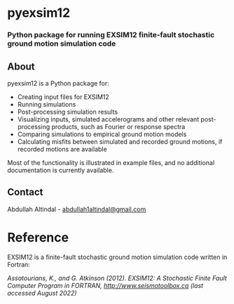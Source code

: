 # pyexsim12
### Python package for running EXSIM12 finite-fault stochastic ground motion simulation code


## About
pyexsim12 is a Python package for:
* Creating input files for EXSIM12
* Running simulations
* Post-processing simulation results
* Visualizing inputs, simulated accelerograms and other relevant post-processing products, such as Fourier or response spectra
* Comparing simulations to empirical ground motion models
* Calculating misfits between simulated and recorded ground motions, if recorded motions are available

Most of the functionality is illustrated in example files, and no additional documentation is currently available.

## Contact
Abdullah Altindal - abdullah1altindal@gmail.com

# Reference
EXSIM12 is a finite-fault stochastic ground motion simulation code written in Fortran:

*Assatourians, K., and G. Atkinson (2012). EXSIM12: A Stochastic Finite Fault Computer Program in FORTRAN, http://www.seismotoolbox.ca
(last accessed August 2022)*
